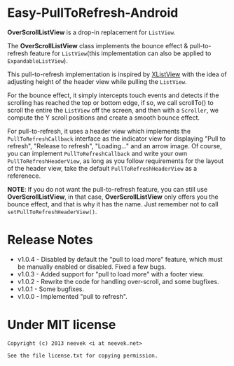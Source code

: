 Easy-PullToRefresh-Android
==========================

**OverScrollListView** is a drop-in replacement for `ListView`.

The **OverScrollListView** class implements the bounce effect & pull-to-refresh feature for `ListView`(this implementation can also be applied to `ExpandableListView`).

This pull-to-refresh implementation is inspired by [XListView](https://github.com/Maxwin-z/XListView-Android) with the idea of adjusting height of the header view while pulling the `ListView`.

For the bounce effect, it simply intercepts touch events and detects if the scrolling has reached the top or bottom edge, if so, we call scrollTo() to scroll the entire the `ListView` off the screen, and then with a `Scroller`, we compute the Y scroll positions and create a smooth bounce effect.

For pull-to-refresh, it uses a header view which implements the `PullToRefreshCallback` interface as the indicator view for displaying "Pull to refresh", "Release to refresh", "Loading..." and an arrow image. Of course, you can implement `PullToRefreshCallback` and write your own `PullToRefreshHeaderView`, as long as you follow requirements for the layout of the header view, take the default `PullToRefreshHeaderView` as a referenece.

**NOTE**: If you do not want the pull-to-refresh feature, you can still use **OverScrollListView**, in that case, **OverScrollListView** only offers you the bounce effect, and that is why it has the name. Just remember not to call `setPullToRefreshHeaderView()`.

Release Notes
=============
* v1.0.4 - Disabled by default the "pull to load more" feature, which must be manually enabled or disabled. Fixed a few bugs.
* v1.0.3 - Added support for "pull to load more" with a footer view.
* v1.0.2 - Rewrite the code for handling over-scroll, and some bugfixes.
* v1.0.1 - Some bugfixes.
* v1.0.0 - Implemented "pull to refresh".

Under MIT license
=================

    Copyright (c) 2013 neevek <i at neevek.net>

    See the file license.txt for copying permission.
